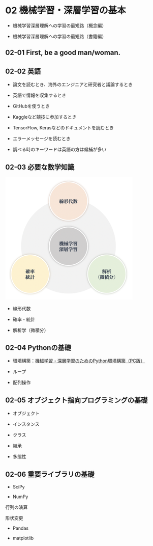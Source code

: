 
# 02 機械学習・深層学習の基本

* 機械学習深層理解への学習の最短路（概念編）

* 機械学習深層理解への学習の最短路（書籍編）

## 02-01 First, be a good man/woman.

## 02-02 英語

* 論文を読むとき、海外のエンジニアと研究者と議論するとき

* 英語で情報を収集するとき

* GitHubを使うとき

* Kaggleなど競技に参加するとき

* TensorFlow, Kerasなどのドキュメントを読むとき

* エラーメッセージを読むとき

* 調べる時のキーワードは英語の方は候補が多い

## 02-03 必要な数学知識

<img src="assets/02-03-00.png" alt="必要な数学知識" width="400">

* 線形代数

* 確率・統計

* 解析学（微積分）

## 02-04 Pythonの基礎

* 環境構築：[機械学習・深層学習のためのPython環境構築（PC版）](https://kokensha.xyz/ml/anaconda-install-to-pc-for-machine-learning-and-deep-learning/)

* ループ

* 配列操作

## 02-05 オブジェクト指向プログラミングの基礎

* オブジェクト

* インスタンス

* クラス

* 継承

* 多態性

## 02-06 重要ライブラリの基礎

* SciPy

* NumPy

行列の演算

形状変更

* Pandas

* matplotlib
